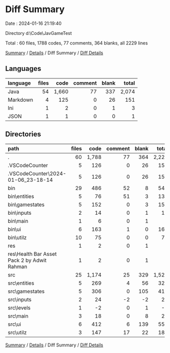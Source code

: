 # Diff Summary

Date : 2024-01-16 21:19:40

Directory d:\\Code\\JavGameTest

Total : 60 files,  1788 codes, 77 comments, 364 blanks, all 2229 lines

[Summary](results.md) / [Details](details.md) / Diff Summary / [Diff Details](diff-details.md)

## Languages
| language | files | code | comment | blank | total |
| :--- | ---: | ---: | ---: | ---: | ---: |
| Java | 54 | 1,660 | 77 | 337 | 2,074 |
| Markdown | 4 | 125 | 0 | 26 | 151 |
| Ini | 1 | 2 | 0 | 1 | 3 |
| JSON | 1 | 1 | 0 | 0 | 1 |

## Directories
| path | files | code | comment | blank | total |
| :--- | ---: | ---: | ---: | ---: | ---: |
| . | 60 | 1,788 | 77 | 364 | 2,229 |
| .VSCodeCounter | 5 | 126 | 0 | 26 | 152 |
| .VSCodeCounter\\2024-01-06_23-18-14 | 5 | 126 | 0 | 26 | 152 |
| bin | 29 | 486 | 52 | 8 | 546 |
| bin\\entities | 5 | 76 | 51 | 3 | 130 |
| bin\\gamestates | 5 | 152 | 0 | 3 | 155 |
| bin\\inputs | 2 | 14 | 0 | 1 | 15 |
| bin\\main | 1 | 6 | 0 | 1 | 7 |
| bin\\ui | 6 | 163 | 1 | 0 | 164 |
| bin\\utilz | 10 | 75 | 0 | 0 | 75 |
| res | 1 | 2 | 0 | 1 | 3 |
| res\\Health Bar Asset Pack 2 by Adwit Rahman | 1 | 2 | 0 | 1 | 3 |
| src | 25 | 1,174 | 25 | 329 | 1,528 |
| src\\entities | 5 | 269 | 4 | 56 | 329 |
| src\\gamestates | 5 | 306 | 0 | 105 | 411 |
| src\\inputs | 2 | 24 | -2 | -2 | 20 |
| src\\levels | 1 | -2 | 0 | 1 | -1 |
| src\\main | 3 | 18 | 0 | 8 | 26 |
| src\\ui | 6 | 412 | 6 | 139 | 557 |
| src\\utilz | 3 | 147 | 17 | 22 | 186 |

[Summary](results.md) / [Details](details.md) / Diff Summary / [Diff Details](diff-details.md)